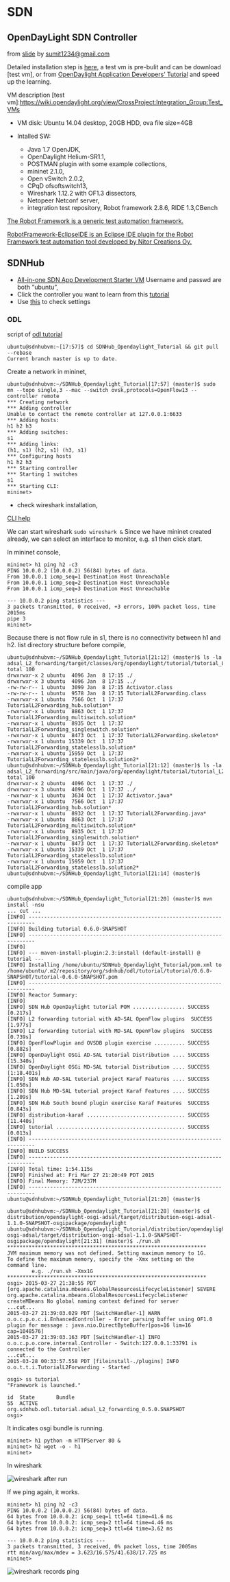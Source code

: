 # SDN

## OpenDayLight SDN Controller
from [slide](http://www.slideshare.net/esumit/opendaylight-sdn-controller?next_slideshow=1)
by sumit1234@gmail.com

Detailed installation step is [here](https://wiki.opendaylight.org/view/OpenDaylight_Controller:Installation), a test vm is pre-bulit and can be download [test vm], or from [OpenDaylight Application Developers’ Tutorial](http://sdnhub.org/tutorials/opendaylight/) and speed up the learning.

VM description
[test vm]:https://wiki.opendaylight.org/view/CrossProject:Integration_Group:Test_VMs
* VM disk: Ubuntu 14.04 desktop, 20GB HDD, ova file size=4GB
* Intalled SW:
 
	* Java 1.7 OpenJDK, 
	* OpenDaylight Helium-SR1.1, 
	* POSTMAN plugin with some example collections, 
	* mininet 2.1.0, 
	* Open vSwitch 2.0.2, 
	* CPqD ofsoftswitch13, 
	* Wireshark 1.12.2 with OF1.3 dissectors, 
	* Netopeer Netconf server, 
	* integration test repository, Robot framework 2.8.6, RIDE 1.3,CBench

[The Robot Framework is a generic test automation framework.](https://blog.codecentric.de/en/2012/03/robot-framework-tutorial-overview/)

[RobotFramework-EclipseIDE is an Eclipse IDE plugin for the Robot Framework test automation tool developed by Nitor Creations Oy.](https://github.com/NitorCreations/RobotFramework-EclipseIDE)

## SDNHub 

* [All-in-one SDN App Development Starter VM](http://sdnhub.org/tutorials/sdn-tutorial-vm/) Username and passwd are both “ubuntu”,
* Click the controller you want to learn from this [tutorial](http://sdnhub.org/tutorials/)
* Use [this](http://eatpeppershothot.blogspot.com/2014/11/setting-up-opendaylight-hydrogen-vm.html) to check settings

### ODL

script of [odl tutorial](http://sdnhub.org/tutorials/opendaylight/)

```
ubuntu@sdnhubvm:~[17:57]$ cd SDNHub_Opendaylight_Tutorial && git pull --rebase
Current branch master is up to date.
```

Create a network in mininet,

```
ubuntu@sdnhubvm:~/SDNHub_Opendaylight_Tutorial[17:57] (master)$ sudo mn --topo single,3 --mac --switch ovsk,protocols=OpenFlow13 --controller remote
*** Creating network
*** Adding controller
Unable to contact the remote controller at 127.0.0.1:6633
*** Adding hosts:
h1 h2 h3 
*** Adding switches:
s1 
*** Adding links:
(h1, s1) (h2, s1) (h3, s1) 
*** Configuring hosts
h1 h2 h3 
*** Starting controller
*** Starting 1 switches
s1 
*** Starting CLI:
mininet> 
```

* check wireshark installation,

[CLI help](https://www.wireshark.org/docs/wsug_html_chunked/ChCustCommandLine.html)

We can start wireshark `sudo wireshark &`
Since we have mininet created already, we can select an interface to monitor, e.g. s1
then click start.

In mininet console,

```
mininet> h1 ping h2 -c3
PING 10.0.0.2 (10.0.0.2) 56(84) bytes of data.
From 10.0.0.1 icmp_seq=1 Destination Host Unreachable
From 10.0.0.1 icmp_seq=2 Destination Host Unreachable
From 10.0.0.1 icmp_seq=3 Destination Host Unreachable

--- 10.0.0.2 ping statistics ---
3 packets transmitted, 0 received, +3 errors, 100% packet loss, time 2015ms
pipe 3
mininet> 
```
Because there is not flow rule in s1, there is no connectivity between h1 and h2. 
list directory structure before compile,

```
ubuntu@sdnhubvm:~/SDNHub_Opendaylight_Tutorial[21:12] (master)$ ls -la adsal_L2_forwarding/target/classes/org/opendaylight/tutorial/tutorial_L2_forwarding/internal/
total 100
drwxrwxr-x 2 ubuntu  4096 Jan  8 17:15 ./
drwxrwxr-x 3 ubuntu  4096 Jan  8 17:15 ../
-rw-rw-r-- 1 ubuntu  3099 Jan  8 17:15 Activator.class
-rw-rw-r-- 1 ubuntu  9578 Jan  8 17:15 TutorialL2Forwarding.class
-rwxrwxr-x 1 ubuntu  7566 Oct  1 17:37 TutorialL2Forwarding_hub.solution*
-rwxrwxr-x 1 ubuntu  8863 Oct  1 17:37 TutorialL2Forwarding_multiswitch.solution*
-rwxrwxr-x 1 ubuntu  8935 Oct  1 17:37 TutorialL2Forwarding_singleswitch.solution*
-rwxrwxr-x 1 ubuntu  8473 Oct  1 17:37 TutorialL2Forwarding.skeleton*
-rwxrwxr-x 1 ubuntu 15339 Oct  1 17:37 TutorialL2Forwarding_statelesslb.solution*
-rwxrwxr-x 1 ubuntu 15959 Oct  1 17:37 TutorialL2Forwarding_statelesslb.solution2*
ubuntu@sdnhubvm:~/SDNHub_Opendaylight_Tutorial[21:12] (master)$ ls -la adsal_L2_forwarding/src/main/java/org/opendaylight/tutorial/tutorial_L2_forwarding/internal/
total 100
drwxrwxr-x 2 ubuntu  4096 Oct  1 17:37 ./
drwxrwxr-x 3 ubuntu  4096 Oct  1 17:37 ../
-rwxrwxr-x 1 ubuntu  3634 Oct  1 17:37 Activator.java*
-rwxrwxr-x 1 ubuntu  7566 Oct  1 17:37 TutorialL2Forwarding_hub.solution*
-rwxrwxr-x 1 ubuntu  8932 Oct  1 17:37 TutorialL2Forwarding.java*
-rwxrwxr-x 1 ubuntu  8863 Oct  1 17:37 TutorialL2Forwarding_multiswitch.solution*
-rwxrwxr-x 1 ubuntu  8935 Oct  1 17:37 TutorialL2Forwarding_singleswitch.solution*
-rwxrwxr-x 1 ubuntu  8473 Oct  1 17:37 TutorialL2Forwarding.skeleton*
-rwxrwxr-x 1 ubuntu 15339 Oct  1 17:37 TutorialL2Forwarding_statelesslb.solution*
-rwxrwxr-x 1 ubuntu 15959 Oct  1 17:37 TutorialL2Forwarding_statelesslb.solution2*
ubuntu@sdnhubvm:~/SDNHub_Opendaylight_Tutorial[21:14] (master)$ 
```

compile app

```
ubuntu@sdnhubvm:~/SDNHub_Opendaylight_Tutorial[21:20] (master)$ mvn install -nsu
... cut ...
[INFO] ------------------------------------------------------------------------
[INFO] Building tutorial 0.6.0-SNAPSHOT
[INFO] ------------------------------------------------------------------------
[INFO] 
[INFO] --- maven-install-plugin:2.3:install (default-install) @ tutorial ---
[INFO] Installing /home/ubuntu/SDNHub_Opendaylight_Tutorial/pom.xml to /home/ubuntu/.m2/repository/org/sdnhub/odl/tutorial/tutorial/0.6.0-SNAPSHOT/tutorial-0.6.0-SNAPSHOT.pom
[INFO] ------------------------------------------------------------------------
[INFO] Reactor Summary:
[INFO] 
[INFO] SDN Hub OpenDaylight tutorial POM ................. SUCCESS [0.217s]
[INFO] L2 forwarding tutorial with AD-SAL OpenFlow plugins  SUCCESS [1.977s]
[INFO] L2 forwarding tutorial with MD-SAL OpenFlow plugins  SUCCESS [0.739s]
[INFO] OpenFlowPlugin and OVSDB plugin exercise .......... SUCCESS [0.882s]
[INFO] OpenDaylight OSGi AD-SAL tutorial Distribution .... SUCCESS [15.340s]
[INFO] OpenDaylight OSGi MD-SAL tutorial Distribution .... SUCCESS [1:18.401s]
[INFO] SDN Hub AD-SAL tutorial project Karaf Features .... SUCCESS [1.050s]
[INFO] SDN Hub MD-SAL tutorial project Karaf Features .... SUCCESS [1.209s]
[INFO] SDN Hub South bound plugin exercise Karaf Features  SUCCESS [0.843s]
[INFO] distribution-karaf ................................ SUCCESS [11.440s]
[INFO] tutorial .......................................... SUCCESS [0.013s]
[INFO] ------------------------------------------------------------------------
[INFO] BUILD SUCCESS
[INFO] ------------------------------------------------------------------------
[INFO] Total time: 1:54.115s
[INFO] Finished at: Fri Mar 27 21:20:49 PDT 2015
[INFO] Final Memory: 72M/237M
[INFO] ------------------------------------------------------------------------
ubuntu@sdnhubvm:~/SDNHub_Opendaylight_Tutorial[21:20] (master)$ 
```

```
ubuntu@sdnhubvm:~/SDNHub_Opendaylight_Tutorial[21:28] (master)$ cd distribution/opendaylight-osgi-adsal/target/distribution-osgi-adsal-1.1.0-SNAPSHOT-osgipackage/opendaylight
ubuntu@sdnhubvm:~/SDNHub_Opendaylight_Tutorial/distribution/opendaylight-osgi-adsal/target/distribution-osgi-adsal-1.1.0-SNAPSHOT-osgipackage/opendaylight[21:31] (master)$ ./run.sh
*****************************************************************
JVM maximum memory was not defined. Setting maximum memory to 1G.
To define the maximum memory, specify the -Xmx setting on the
command line. 
        e.g. ./run.sh -Xmx1G
*****************************************************************
osgi> 2015-03-27 21:38:55 PDT [org.apache.catalina.mbeans.GlobalResourcesLifecycleListener] SEVERE org.apache.catalina.mbeans.GlobalResourcesLifecycleListener createMBeans No global naming context defined for server
...cut...
2015-03-27 21:39:03.029 PDT [SwitchHandler-1] WARN  o.o.c.p.o.c.i.EnhancedController - Error parsing buffer using OF1.0 plugin for message : java.nio.DirectByteBuffer[pos=16 lim=16 cap=1048576]
2015-03-27 21:39:03.163 PDT [SwitchHandler-1] INFO  o.o.c.p.o.core.internal.Controller - Switch:127.0.0.1:33791 is connected to the Controller
...cut...
2015-03-28 00:33:57.558 PDT [fileinstall-./plugins] INFO  o.o.t.t.i.TutorialL2Forwarding - Started

osgi> ss tutorial
"Framework is launched."

id	State       Bundle
55	ACTIVE      org.sdnhub.odl.tutorial.adsal_L2_forwarding_0.5.0.SNAPSHOT
osgi> 
```
It indicates osgi bundle is running. 

```
mininet> h1 python -m HTTPServer 80 &
mininet> h2 wget -o - h1
mininet> 
```


In wireshark

![wireshark after run](http://note.io/1EeCtBJ)

If we ping again, it works.

```
mininet> h1 ping h2 -c3
PING 10.0.0.2 (10.0.0.2) 56(84) bytes of data.
64 bytes from 10.0.0.2: icmp_seq=1 ttl=64 time=41.6 ms
64 bytes from 10.0.0.2: icmp_seq=2 ttl=64 time=4.46 ms
64 bytes from 10.0.0.2: icmp_seq=3 ttl=64 time=3.62 ms

--- 10.0.0.2 ping statistics ---
3 packets transmitted, 3 received, 0% packet loss, time 2005ms
rtt min/avg/max/mdev = 3.623/16.575/41.638/17.725 ms
mininet> 
```

![wireshark records ping](http://note.io/197s6Sv)






